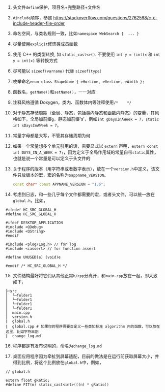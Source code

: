 1. 头文件`define`保护，项目名+完整路径+文件名

2. `#include`顺序，参照 https://stackoverflow.com/questions/2762568/c-c-include-header-file-order

3. 命名空间，与类名规则一致，比如`namespace WebSearch {  ... }`

4. 尽量使用`explicit`修饰类成员函数

5. 使用 C++ 的类型转换, 如 `static_cast<>()`. 不要使用 `int y = (int)x` 和 `int y = int(x)` 等转换方式

6. 尽可能以 `sizeof(varname)` 代替 `sizeof(type)`

7. 枚举命名`enum class ShapeName { eHorLine, eVerLine, eWidth };`

8. 函数名，`getName()`和`setName()`，一一对应

9. 注释风格遵循 Doxygen，类内、函数体内等注释使用`/*    */`

10. 对于静态存储周期（全局、静态，包括类内静态和函数内静态）的变量，其风格如下，全局加前缀`g`，静态加前缀's'，例如`int gDaysInAWeek = 7`，`static int sDaysInAWeek = 7`。

11. 常量字母都是大写，不管其存储周期为何

12. 如果一个常量想多个单元引用的话，需要显式以 `extern` 声明，`extern const int DAYS_IN_A_WEEK = 7;`，因为定义于全局作用域的常量自带`static`属性，也就是说一个常量是可以定义于头文件的

13. 关于程序的版本（用字符串或者数字表示），放在一个`version.h`中定义，该文件只放版本的宏，宏的名称为`$appname_VERSION`。

    ```c++
    const char* const APPNAME_VERSION = "1.6";
    ```


14. 考虑到日志，和一些几乎每个文件都需要的宏，或者头文件，可以统一放在`global.h`，比如，

   ```
#ifndef HC_SRC_GLOBAL_H
#define HC_SRC_GLOBAL_H

#ifdef DESKTOP_APPLICATION
#include <QDebug>
#include <QString>
#endif
   
#include <plog/Log.h> // for log
#include <cassert> // for function assert
   
#define UNUSED(e) (void)e
   
#endif /* HC_SRC_GLOBAL_H */
   ```

15. 文件结构最好将它们从其他正常`h/cpp`分离开，和`main.cpp`放在一起，即大致如下，

   ```
├─src
│  └─folder1
│  └─folder1
│  └─folder1
│  └─folder1
│  main.cpp
│  version.h
|  global.h
|  global.cpp # 如果你的程序需要自定义一些类如标准 algorithm 内的函数，可以放在这里，比如字符串割
|  change_log.md
   ```

16. 程序都是有发布说明的，命名为`change_log.md`

17. 桌面应用程序因为牵扯到屏幕适配，目前的做法是在运行前获取屏幕大小，并得到比例，将这个比例放在`global.h`中，例如，

   ```
// global.h
   
extern float gRatio;
#define FIT(n) static_cast<int>(((n) * gRatio))
   ```

   